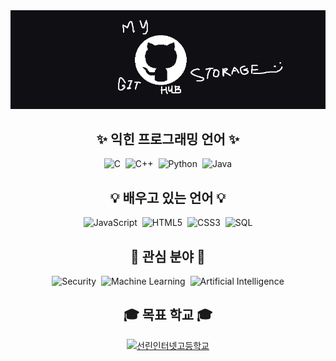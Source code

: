 <div align="center">
  <img src="https://github.com/MiruHeon/Normal-Project/blob/main/%EA%B9%83%ED%97%88%EB%B8%8C%20%EB%A9%94%EC%9D%B8%20%EC%9D%B4%EB%AF%B8%EC%A7%80.png?raw=true" alt="Title Image" width="800px" />
</div>

<h2 align="center">✨ 익힌 프로그래밍 언어 ✨</h2>
<div align="center">
  <img src="https://img.shields.io/badge/C-00599C?style=for-the-badge&logo=c&logoColor=white" alt="C" />&nbsp;
  <img src="https://img.shields.io/badge/C++-00599C?style=for-the-badge&logo=c%2b%2b&logoColor=white" alt="C++" />&nbsp;
  <img src="https://img.shields.io/badge/Python-3670A0?style=for-the-badge&logo=python&logoColor=ffdd54" alt="Python" />&nbsp;
  <img src="https://img.shields.io/badge/Java-007396?style=for-the-badge&logo=java&logoColor=white" alt="Java" />
</div>

<h2 align="center">💡 배우고 있는 언어 💡</h2>
<div align="center">
  <img src="https://img.shields.io/badge/JavaScript-F7DF1E?style=for-the-badge&logo=javascript&logoColor=black" alt="JavaScript" />&nbsp;
  <img src="https://img.shields.io/badge/HTML5-E34F26?style=for-the-badge&logo=html5&logoColor=white" alt="HTML5" />&nbsp;
  <img src="https://img.shields.io/badge/CSS3-1572B6?style=for-the-badge&logo=css3&logoColor=white" alt="CSS3" />&nbsp;
  <img src="https://img.shields.io/badge/SQL-4479A1?style=for-the-badge&logo=mysql&logoColor=white" alt="SQL" />
</div>

<h2 align="center">🎺 관심 분야 🎺</h2>
<div align="center">
  <img src="https://img.shields.io/badge/Security-FF0000?style=for-the-badge&logo=linux&logoColor=white" alt="Security" />&nbsp;
  <img src="https://img.shields.io/badge/Machine Learning-FF6F00?style=for-the-badge&logo=tensorflow&logoColor=white" alt="Machine Learning" />&nbsp;
  <img src="https://img.shields.io/badge/Artificial Intelligence-1D5B96?style=for-the-badge&logo=openai&logoColor=white" alt="Artificial Intelligence" />
</div>

<h2 align="center">🎓 목표 학교 🎓</h2>
<div align="center">
  <a href="https://sunrint.sen.hs.kr/" target="_blank">
    <img src="https://img.shields.io/badge/선린인터넷고등학교-00599C?style=for-the-badge&logo=education&logoColor=white" alt="선린인터넷고등학교" />
  </a>
</div>
